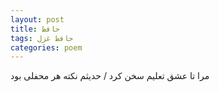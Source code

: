 ```yaml
---
layout: post
title: حافظ
tags: حافظ غزل
categories: poem
---
```


مرا تا عشق تعلیم سخن کرد / حدیثم نکته هر محفلی بود